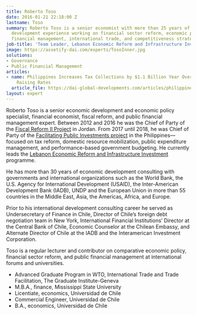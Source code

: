 ```yaml
---
title: Roberto Toso
date: 2016-01-21 22:18:00 Z
lastname: Toso
summary: Roberto Toso is a senior economist with more than 25 years of international
  development experience working on financial sector reform, economic policy, public
  financial management, international trade, and competitiveness strategy.
job-title: 'Team Leader, Lebanon Economic Reform and Infrastructure Investment Programme '
image: https://assetify-dai.com/experts/TosoInner.jpg
solutions:
- Governance
- Public Financial Management
articles:
- name: Philippines Increases Tax Collections by $1.1 Billion Year Over Year—Without
    Raising Rates
  article_file: https://dai-global-developments.com/articles/philippines-increases-tax-collections-by-11-billion-year-over-yearwithout-raising-rates
layout: expert
---
```


Roberto Toso is a senior economic development and economic policy specialist, financial economist, fiscal reform, and public financial management expert. Between 2012 and 2016 he was the Chief of Party of the [Fiscal Reform II Project](https://www.dai.com/our-work/projects/jordan-fiscal-reform-project-ii-and-bridge-activity-frp-ii-frp-bridge) in Jordan. From 2017 until 2018, he was Chief of Party of the [Facilitating Public Investments project](https://www.dai.com/our-work/projects/philippines-facilitating-public-investment-fpi) in the Philippines—focused on tax reform, domestic resource mobilization, public expenditure management, and performance-based government budgeting. He currently leads the [Lebanon Economic Reform and Infrastructure Investment](https://www.dai.com/our-work/projects/lebanon-economic-reform-and-infrastructure-investment-programme-lerii) programme. 

He has more than 30 years of economic development consulting with governments and international organizations such as the World Bank, the U.S. Agency for International Development (USAID), the Inter-American Development Bank (IADB), UNDP and the European Union in more than 55 countries in the Middle East, Asia, the Americas, Africa, and Europe. 

Prior to his international development consulting career he served as Undersecretary of Finance in Chile, Director of Chile’s foreign debt negotiation team in New York, International Financial Institutions’ Director at the Central Bank of Chile, Economic Counselor at the Chilean Embassy, and Alternate Director of Chile at the IADB and the Interamerican Investment Corporation.

Toso is a regular lecturer and contributor on comparative economic policy, financial sector reform, and public financial management at international forums and universities.

* Advanced Graduate Program in WTO, International Trade and Trade Facilitation, The Graduate Institute-Geneva
* M.B.A., finance, Mississippi State University
* Licentiate, economics, Universidad de Chile
* Commercial Engineer, Universidad de Chile
* B.A., economics, Universidad de Chile